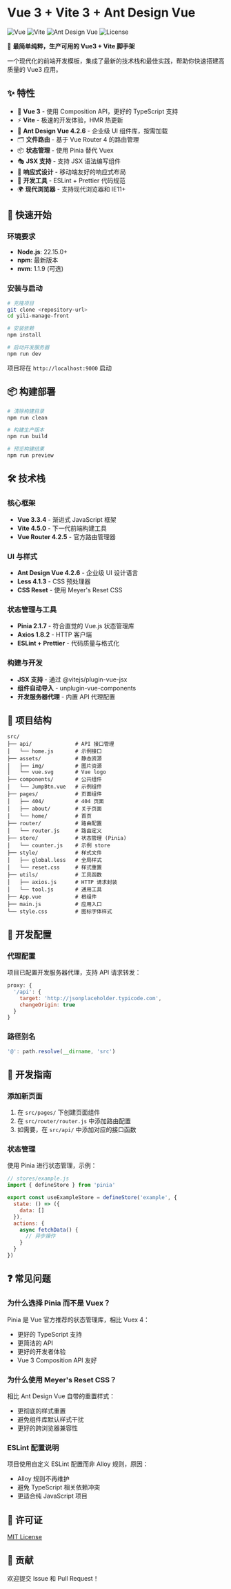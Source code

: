 # Vue 3 + Vite 3 + Ant Design Vue

![Vue](https://img.shields.io/badge/Vue-3.3.4-4FC08D?style=flat-square&logo=vue.js)
![Vite](https://img.shields.io/badge/Vite-4.5.0-646CFF?style=flat-square&logo=vite)
![Ant Design Vue](https://img.shields.io/badge/Ant%20Design%20Vue-4.2.6-0170FE?style=flat-square&logo=ant-design)
![License](https://img.shields.io/badge/License-MIT-green?style=flat-square)

🚀 **最简单纯粹，生产可用的 Vue3 + Vite 脚手架**

一个现代化的前端开发模板，集成了最新的技术栈和最佳实践，帮助你快速搭建高质量的 Vue3 应用。

## ✨ 特性

- 🎯 **Vue 3** - 使用 Composition API，更好的 TypeScript 支持
- ⚡ **Vite** - 极速的开发体验，HMR 热更新
- 🎨 **Ant Design Vue 4.2.6** - 企业级 UI 组件库，按需加载
- 🗂 **文件路由** - 基于 Vue Router 4 的路由管理
- 📦 **状态管理** - 使用 Pinia 替代 Vuex
- 🎭 **JSX 支持** - 支持 JSX 语法编写组件
- 📱 **响应式设计** - 移动端友好的响应式布局
- 🔧 **开发工具** - ESLint + Prettier 代码规范
- 🌍 **现代浏览器** - 支持现代浏览器和 IE11+

## 🚀 快速开始

### 环境要求
- **Node.js**: 22.15.0+
- **npm**: 最新版本
- **nvm**: 1.1.9 (可选)

### 安装与启动

```bash
# 克隆项目
git clone <repository-url>
cd yili-manage-front

# 安装依赖
npm install

# 启动开发服务器
npm run dev
```

项目将在 `http://localhost:9000` 启动

## 📦 构建部署

```bash
# 清除构建目录
npm run clean

# 构建生产版本
npm run build

# 预览构建结果
npm run preview
```

## 🛠 技术栈

### 核心框架
- **Vue 3.3.4** - 渐进式 JavaScript 框架
- **Vite 4.5.0** - 下一代前端构建工具
- **Vue Router 4.2.5** - 官方路由管理器

### UI 与样式
- **Ant Design Vue 4.2.6** - 企业级 UI 设计语言
- **Less 4.1.3** - CSS 预处理器
- **CSS Reset** - 使用 Meyer's Reset CSS

### 状态管理与工具
- **Pinia 2.1.7** - 符合直觉的 Vue.js 状态管理库
- **Axios 1.8.2** - HTTP 客户端
- **ESLint + Prettier** - 代码质量与格式化

### 构建与开发
- **JSX 支持** - 通过 @vitejs/plugin-vue-jsx
- **组件自动导入** - unplugin-vue-components
- **开发服务器代理** - 内置 API 代理配置

## 📁 项目结构

```
src/
├── api/              # API 接口管理
│   └── home.js       # 示例接口
├── assets/           # 静态资源
│   ├── img/          # 图片资源
│   └── vue.svg       # Vue logo
├── components/       # 公共组件
│   └── JumpBtn.vue   # 示例组件
├── pages/            # 页面组件
│   ├── 404/          # 404 页面
│   ├── about/        # 关于页面
│   └── home/         # 首页
├── router/           # 路由配置
│   └── router.js     # 路由定义
├── store/            # 状态管理 (Pinia)
│   └── counter.js    # 示例 store
├── style/            # 样式文件
│   ├── global.less   # 全局样式
│   └── reset.css     # 样式重置
├── utils/            # 工具函数
│   ├── axios.js      # HTTP 请求封装
│   └── tool.js       # 通用工具
├── App.vue           # 根组件
├── main.js           # 应用入口
└── style.css         # 图标字体样式
```

## 🔧 开发配置

### 代理配置
项目已配置开发服务器代理，支持 API 请求转发：
```javascript
proxy: {
  '/api': {
    target: 'http://jsonplaceholder.typicode.com',
    changeOrigin: true
  }
}
```

### 路径别名
```javascript
'@': path.resolve(__dirname, 'src')
```

## 📝 开发指南

### 添加新页面
1. 在 `src/pages/` 下创建页面组件
2. 在 `src/router/router.js` 中添加路由配置
3. 如需要，在 `src/api/` 中添加对应的接口函数

### 状态管理
使用 Pinia 进行状态管理，示例：
```javascript
// stores/example.js
import { defineStore } from 'pinia'

export const useExampleStore = defineStore('example', {
  state: () => ({
    data: []
  }),
  actions: {
    async fetchData() {
      // 异步操作
    }
  }
})
```

## ❓ 常见问题

### 为什么选择 Pinia 而不是 Vuex？
Pinia 是 Vue 官方推荐的状态管理库，相比 Vuex 4：
- 更好的 TypeScript 支持
- 更简洁的 API
- 更好的开发者体验
- Vue 3 Composition API 友好

### 为什么使用 Meyer's Reset CSS？
相比 Ant Design Vue 自带的重置样式：
- 更彻底的样式重置
- 避免组件库默认样式干扰
- 更好的跨浏览器兼容性

### ESLint 配置说明
项目使用自定义 ESLint 配置而非 Alloy 规则，原因：
- Alloy 规则不再维护
- 避免 TypeScript 相关依赖冲突
- 更适合纯 JavaScript 项目

## 📄 许可证

[MIT License](./LICENSE)

## 🤝 贡献

欢迎提交 Issue 和 Pull Request！